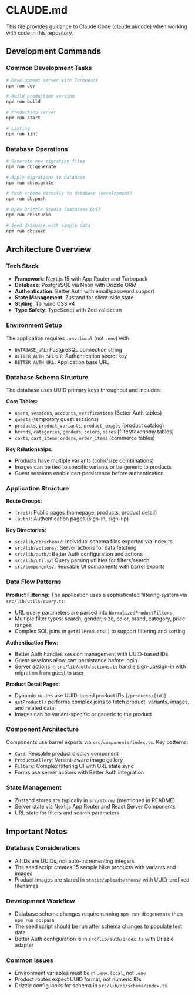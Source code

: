 # CLAUDE.md

This file provides guidance to Claude Code (claude.ai/code) when working with code in this repository.

## Development Commands

### Common Development Tasks
```bash
# Development server with Turbopack
npm run dev

# Build production version
npm run build

# Production server
npm run start

# Linting
npm run lint
```

### Database Operations
```bash
# Generate new migration files
npm run db:generate

# Apply migrations to database
npm run db:migrate

# Push schema directly to database (development)
npm run db:push

# Open Drizzle Studio (database GUI)
npm run db:studio

# Seed database with sample data
npm run db:seed
```

## Architecture Overview

### Tech Stack
- **Framework**: Next.js 15 with App Router and Turbopack
- **Database**: PostgreSQL via Neon with Drizzle ORM
- **Authentication**: Better Auth with email/password support
- **State Management**: Zustand for client-side state
- **Styling**: Tailwind CSS v4
- **Type Safety**: TypeScript with Zod validation

### Environment Setup
The application requires `.env.local` (not `.env`) with:
- `DATABASE_URL`: PostgreSQL connection string
- `BETTER_AUTH_SECRET`: Authentication secret key
- `BETTER_AUTH_URL`: Application base URL

### Database Schema Structure
The database uses UUID primary keys throughout and includes:

**Core Tables:**
- `users`, `sessions`, `accounts`, `verifications` (Better Auth tables)
- `guests` (temporary guest sessions)
- `products`, `product_variants`, `product_images` (product catalog)
- `brands`, `categories`, `genders`, `colors`, `sizes` (filter/taxonomy tables)
- `carts`, `cart_items`, `orders`, `order_items` (commerce tables)

**Key Relationships:**
- Products have multiple variants (color/size combinations)
- Images can be tied to specific variants or be generic to products
- Guest sessions enable cart persistence before authentication

### Application Structure

**Route Groups:**
- `(root)`: Public pages (homepage, products, product detail)
- `(auth)`: Authentication pages (sign-in, sign-up)

**Key Directories:**
- `src/lib/db/schema/`: Individual schema files exported via index.ts
- `src/lib/actions/`: Server actions for data fetching
- `src/lib/auth/`: Better Auth configuration and actions
- `src/lib/utils/`: Query parsing utilities for filters/search
- `src/components/`: Reusable UI components with barrel exports

### Data Flow Patterns

**Product Filtering:**
The application uses a sophisticated filtering system via `src/lib/utils/query.ts`:
- URL query parameters are parsed into `NormalizedProductFilters`
- Multiple filter types: search, gender, size, color, brand, category, price ranges
- Complex SQL joins in `getAllProducts()` to support filtering and sorting

**Authentication Flow:**
- Better Auth handles session management with UUID-based IDs
- Guest sessions allow cart persistence before login
- Server actions in `src/lib/auth/actions.ts` handle sign-up/sign-in with migration from guest to user

**Product Detail Pages:**
- Dynamic routes use UUID-based product IDs (`/products/[id]`)
- `getProduct()` performs complex joins to fetch product, variants, images, and related data
- Images can be variant-specific or generic to the product

### Component Architecture
Components use barrel exports via `src/components/index.ts`. Key patterns:
- `Card`: Reusable product display component
- `ProductGallery`: Variant-aware image gallery
- `Filters`: Complex filtering UI with URL state sync
- Forms use server actions with Better Auth integration

### State Management
- Zustand stores are typically in `src/store/` (mentioned in README)
- Server state via Next.js App Router and React Server Components
- URL state for filters and search parameters

## Important Notes

### Database Considerations
- All IDs are UUIDs, not auto-incrementing integers
- The seed script creates 15 sample Nike products with variants and images
- Product images are stored in `static/uploads/shoes/` with UUID-prefixed filenames

### Development Workflow
- Database schema changes require running `npm run db:generate` then `npm run db:push`
- The seed script should be run after schema changes to populate test data
- Better Auth configuration is in `src/lib/auth/index.ts` with Drizzle adapter

### Common Issues
- Environment variables must be in `.env.local`, not `.env`
- Product routes expect UUID format, not numeric IDs
- Drizzle config looks for schema in `src/lib/db/schema/index.ts`